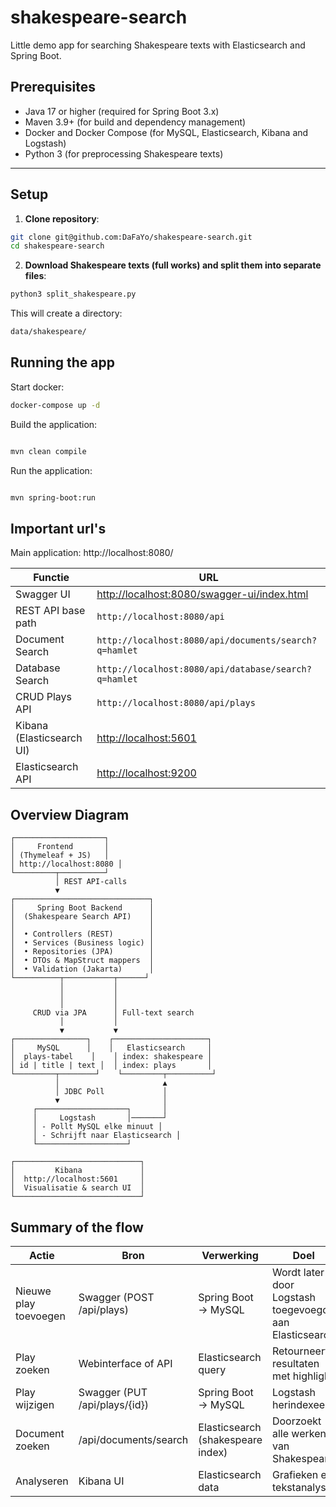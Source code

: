 # shakespeare-search

Little demo app for searching Shakespeare texts with Elasticsearch and Spring Boot.

## Prerequisites

- Java 17 or higher (required for Spring Boot 3.x)
- Maven 3.9+ (for build and dependency management)
- Docker and Docker Compose (for MySQL, Elasticsearch, Kibana and Logstash)
- Python 3 (for preprocessing Shakespeare texts)

---

## Setup

1. **Clone repository**:

```bash
git clone git@github.com:DaFaYo/shakespeare-search.git
cd shakespeare-search
```

2. **Download Shakespeare texts (full works) and split them into separate files**:

```bash
python3 split_shakespeare.py
```
This will create a directory:
```bash
data/shakespeare/
```

## Running the app

Start docker:

```bash
docker-compose up -d

```
Build the application:

```bash

mvn clean compile
```

Run the application:

```bash

mvn spring-boot:run
```

## Important url's

Main application: http://localhost:8080/

| Functie                   | URL                                                                                        |
| ------------------------- | ------------------------------------------------------------------------------------------ |
| Swagger UI                | [http://localhost:8080/swagger-ui/index.html](http://localhost:8080/swagger-ui/index.html) |
| REST API base path        | `http://localhost:8080/api`                                                                |
| Document Search           | `http://localhost:8080/api/documents/search?q=hamlet`                                      |
| Database Search           | `http://localhost:8080/api/database/search?q=hamlet`                                       |
| CRUD Plays API            | `http://localhost:8080/api/plays`                                                          |
| Kibana (Elasticsearch UI) | [http://localhost:5601](http://localhost:5601)                                             |
| Elasticsearch API         | [http://localhost:9200](http://localhost:9200)                                             |


## Overview Diagram

```text
┌────────────────────┐
│     Frontend       │
│ (Thymeleaf + JS)   │
│ http://localhost:8080 │
└─────────┬──────────┘
          │ REST API-calls
          ▼
┌──────────────────────────────┐
│     Spring Boot Backend      │
│  (Shakespeare Search API)    │
│                              │
│  • Controllers (REST)        │
│  • Services (Business logic) │
│  • Repositories (JPA)        │
│  • DTOs & MapStruct mappers  │
│  • Validation (Jakarta)      │
└──────────┬───────────┬──────┘
           │           │
           │           │
           │           │
     CRUD via JPA      │ Full-text search
           │           │
           ▼           ▼
┌────────────────┐    ┌─────────────────────┐
│     MySQL      │    │   Elasticsearch     │
│  plays-tabel    │    │ index: shakespeare │
│ id | title | text │  │ index: plays       │
└─────────┬────────┘    └─────────┬──────────┘
          │                       ▲
          │ JDBC Poll             │
          ▼                       │
     ┌────────────────────┐       │
     │     Logstash       │───────┘
     │ - Pollt MySQL elke minuut │
     │ - Schrijft naar Elasticsearch │
     └────────────────────┘

┌────────────────────────────┐
│         Kibana             │
│  http://localhost:5601     │
│  Visualisatie & search UI  │
└────────────────────────────┘

```
## Summary of the flow

| Actie                 | Bron                          | Verwerking                        | Doel                                                   |
| --------------------- | ----------------------------- | --------------------------------- | ------------------------------------------------------ |
| Nieuwe play toevoegen | Swagger (POST /api/plays)     | Spring Boot → MySQL               | Wordt later door Logstash toegevoegd aan Elasticsearch |
| Play zoeken           | Webinterface of API           | Elasticsearch query               | Retourneert resultaten met highlight                   |
| Play wijzigen         | Swagger (PUT /api/plays/{id}) | Spring Boot → MySQL               | Logstash herindexeert                                  |
| Document zoeken       | /api/documents/search         | Elasticsearch (shakespeare index) | Doorzoekt alle werken van Shakespeare                  |
| Analyseren            | Kibana UI                     | Elasticsearch data                | Grafieken en tekstanalyse                              |

